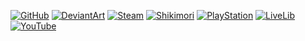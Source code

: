 [![GitHub](https://img.shields.io/static/v1?message=GitHub&logo=github&labelColor=gray&color=green&logoColor=white&label=%20)](https://github.com/GenZmeY)
[![DeviantArt](https://img.shields.io/static/v1?message=DeviantArt&logo=deviantart&labelColor=5c5c5c&color=00DC96&logoColor=white&label=%20)](https://www.deviantart.com/genzmey/gallery)
[![Steam](https://img.shields.io/static/v1?message=Steam&logo=steam&labelColor=5c5c5c&color=1182c3&logoColor=white&label=%20)](https://steamcommunity.com/id/GenZmeY)
[![Shikimori](https://img.shields.io/static/v1?message=Shikimori&logo=shikimori&labelColor=gray&color=lightgray&logoColor=white&label=%20)](https://shikimori.one/GenZmeY)
[![PlayStation](https://img.shields.io/static/v1?message=PlayStation&logo=playstation&labelColor=gray&color=blue&logoColor=white&label=%20)](https://my.playstation.com/profile/GenZmeY)
[![LiveLib](https://img.shields.io/static/v1?message=LiveLib&logo=libreoffice&labelColor=gray&color=53BDFB&logoColor=white&label=%20)](https://www.livelib.ru/reader/GenZmeY)
[![YouTube](https://img.shields.io/static/v1?message=YouTube&logo=youtube&labelColor=gray&color=red&logoColor=white&label=%20)](https://www.youtube.com/user/GenZmeY)
